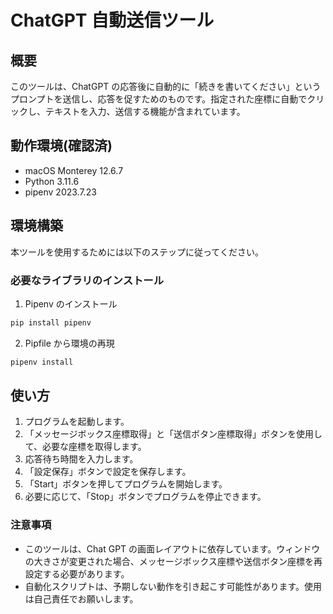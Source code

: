# ChatGPT 自動送信ツール

## 概要

このツールは、ChatGPT の応答後に自動的に「続きを書いてください」というプロンプトを送信し、応答を促すためのものです。指定された座標に自動でクリックし、テキストを入力、送信する機能が含まれています。

## 動作環境(確認済)

- macOS Monterey 12.6.7
- Python 3.11.6
- pipenv 2023.7.23

## 環境構築

本ツールを使用するためには以下のステップに従ってください。

### 必要なライブラリのインストール

1. Pipenv のインストール

```bash
pip install pipenv
```

2. Pipfile から環境の再現

```bash
pipenv install
```

## 使い方

1. プログラムを起動します。
2. 「メッセージボックス座標取得」と「送信ボタン座標取得」ボタンを使用して、必要な座標を取得します。
3. 応答待ち時間を入力します。
4. 「設定保存」ボタンで設定を保存します。
5. 「Start」ボタンを押してプログラムを開始します。
6. 必要に応じて、「Stop」ボタンでプログラムを停止できます。

### 注意事項

- このツールは、Chat GPT の画面レイアウトに依存しています。ウィンドウの大きさが変更された場合、メッセージボックス座標や送信ボタン座標を再設定する必要があります。
- 自動化スクリプトは、予期しない動作を引き起こす可能性があります。使用は自己責任でお願いします。
